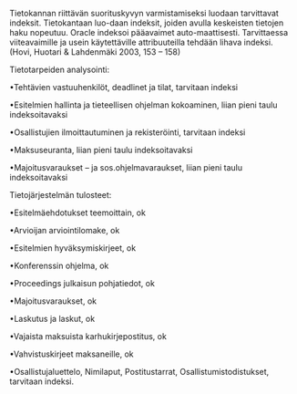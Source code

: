 Tietokannan riittävän suorituskyvyn varmistamiseksi luodaan tarvittavat indeksit. Tietokantaan luo-daan indeksit, joiden avulla keskeisten tietojen haku nopeutuu. 
Oracle indeksoi pääavaimet auto-maattisesti. Tarvittaessa viiteavaimille ja usein käytettäville attribuuteilla tehdään lihava indeksi. (Hovi, Huotari & Lahdenmäki 2003, 153 – 158)

Tietotarpeiden analysointi:

•Tehtävien vastuuhenkilöt, deadlinet ja tilat, tarvitaan indeksi

•Esitelmien hallinta ja tieteellisen ohjelman kokoaminen, liian pieni taulu indeksoitavaksi

•Osallistujien ilmoittautuminen ja rekisteröinti, tarvitaan indeksi

•Maksuseuranta, liian pieni taulu indeksoitavaksi

•Majoitusvaraukset – ja sos.ohjelmavaraukset, liian pieni taulu indeksoitavaksi

Tietojärjestelmän tulosteet: 

•Esitelmäehdotukset teemoittain, ok

•Arvioijan arviointilomake, ok

•Esitelmien hyväksymiskirjeet, ok

•Konferenssin ohjelma, ok

•Proceedings julkaisun pohjatiedot, ok

•Majoitusvaraukset, ok

•Laskutus ja laskut, ok 

•Vajaista maksuista karhukirjepostitus, ok

•Vahvistuskirjeet maksaneille, ok

•Osallistujaluettelo, Nimilaput, Postitustarrat, Osallistumistodistukset, tarvitaan indeksi.
